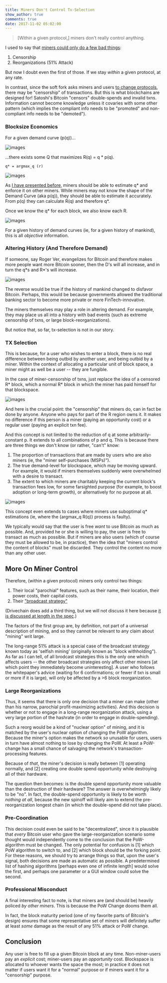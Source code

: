 ```yaml
---
title: Miners Don't Control Tx-Selection
show_author: true
comments: true
date: 2017-11-02 05:02:00
---
```


> [Within a given protocol,] miners don't really control anything.

I used to say that [miners could only do a few bad things](http://www.truthcoin.info/blog/mining-threat-equilibrium/):

1. Censorship
2. Reorganizations (51% Attack)

But now I doubt even the first of those. If we stay *within* a given protocol, at any rate.

In contrast, since the soft fork asks miners and users [to change protocols](http://www.truthcoin.info/blog/forks-and-splits), there may be "censorship" of transactions. But this is what blockchains are designed for! Satoshi's Bitcoin "censors" double-spends and invalid txns. Information cannot become knowledge unless it covaries with some other pattern (which implies the compliant info needs to be "promoted" and non-compliant info needs to be "demoted").

### Blocksize Economics

For a given demand curve (p(q))...


![images](/images/m-tx-1.png)

...there exists some Q that maximizes R(q) = q \* p(q).


    q* = argmax_q (r)


![images](/images/m-tx-2.png)

As [I have presented before](https://www.youtube.com/watch?v=YErLEuOi3xU&list=PLw8-6ARlyVciNjgS_NFhAu-qt7HPf_dtg&index=4), miners should be able to estimate q\* and enforce it on other miners. While miners may not know the shape of the Demand Curve (aka p(q)), they should be able to estimate it accurately. From p(q) they can calculate R(q) and therefore q\*.

Once we know the q\* for each block, we also know each R.

![images](/images/m-tx-3.png)

For a given history of demand curves (ie, for a given history of mankind), this is all *objective* information.

### Altering History (And Therefore Demand)

If someone, say Roger Ver, evangelizes for Bitcoin and therefore makes more people want more Bitcoin sooner, then the D's will all increase, and in turn the q\*s and R\*'s will increase.


![images](/images/m-tx-4.png)


The reverse would be true if the history of mankind changed to disfavor Bitcoin. Perhaps, this would be because governments allowed the traditional banking sector to become more private or more FinTech-innovative.

The miners themselves may play a role in altering demand. For example, they may place us all into a history with bad events (such as extreme censorship of txns, or large block-reorganizations).

But notice that, so far, tx-selection is not in our story.


### TX Selection

This is because, for a user who wishes to enter a block, there is no real difference between being outbid by another user, and being outbid by a miner. Within the context of allocating a particular unit of block space, a miner might as well be a user -- they are fungible.


In the case of miner-censorship of txns, just replace the idea of a censored R\* block, which a normal R\* block in which the miner has paid himself for that blockspace.


![images](/images/m-tx-5.png)

And here is the crucial point: the "censorship" that miners do, can in fact be done by anyone. Anyone who pays for part of the R region owns it. It makes no difference if this person is a miner (paying an opportunity cost) or a regular user (paying an explicit txn fee).

And this concept is not limited to the reduction of q at some arbitrarily-constant p. It extends to all combinations of p and q. This is because there are three things we don't know (or rather, "can't" know:

1. The proportion of transactions that are made by users who are also miners (ie, the "miner self-purchases (MSPs)").
2. The true demand-level for blockspace, which may be moving upward. For example, it would if miners themselves suddenly were overwhelmed with a desire to transact.
3. The extent to which miners are charitably keeping the current block's transaction fees low, for some farsighted purpose (for example, to boost adoption or long-term growth), or alternatively for no purpose at all.

![images](/images/m-tx-6.png)

This concept even extends to cases where miners use suboptimal q* estimations (ie, where the {argmax_q R(q)} process is faulty).

We typically would say that the user is free *want* to use Bitcoin as much as possible. And, provided he or she is willing to pay, the user is free to transact as much as possible. But if miners are also users (which of course they must be allowed to be, in practice), then the idea that "miners control the content of blocks" must be discarded. They control the content no more than any other user.


## More On Miner Control

Therefore, (within a given protocol) miners only control two things:

1. Their local "parochial" features, such as their name, their location, their power costs, their capital costs.
2. Their ["broadcast strategy"](http://www.truthcoin.info/blog/mining-threat-equilibrium/#3-2-logistics-ie-info-shipping)

(Drivechain does add a third thing, but we will not discuss it here because [it is discussed at length in the spec](http://www.truthcoin.info/blog/drivechain/#drivechains-security).)

The factors of the first group are, by definition, not part of a universal description of mining, and so they cannot be relevant to any claim about "mining" writ large.

The long-range 51% attack is a special case of the broadcast strategy known today as 'selfish mining' (originally known as "block withholding"). As far as I can tell, of all brodcast strategies this is the only one which affects users -- the other broadcast strategies only affect other miners [at which point they immediately become uninteresting]. A user who follows the whitepaper's advice (waiting for 6 confirmations; or fewer if txn is small or more if it is large), will only be affected by a >6 block reorganization.

### Large Reorganizations

Thus, it seems that there is only one decision that a miner can make (other than his narrow, parochial profit-maximizing activities). And this decision is whether or not to engage in a long-range reorganization attack, using a very large portion of the hashrate (in order to engage in double-spending).

Such a reorg would be a kind of "nuclear option" of mining, and it is matched by the user's nuclear option of changing the PoW algorithm. Because the miner's option makes the network *so* unusable for users, users in turn have almost nothing to lose by changing the PoW. At least a PoW-change has a small chance of salvaging the network's transaction-processing features.

Because of *that*, the miner's decision is really between [1] operating normally, and [2] creating one double spend opportunity while destroying all of their hardware.

The question then becomes: is the double spend opportunity more valuable than the destruction of their hardware? The answer is overwhelmingly likely to be "no". In fact, the double-spend opportunity is likely to be worth *nothing at all*, because the new spinoff will likely aim to extend the pre-reorganization longest chain (in which the double-spend did not take place).

### Pre-Coordination

This decision could even be said to be "decentralized", since it is plausible that *every* Bitcoin user who gave the large-reorganization scenario some thought would independently come to the conclusion that the PoW-algorithm must be changed. The only potential for confusion is [1] which PoW algorithm to switch to, and [2] which block should be the forking point. For these reasons, we should try to arrange things so that, upon the user's signal, both decisions are made as automatic as possible. A predetermined list of hashing algorithms [perhaps even one of infinite length] would solve the first, and perhaps one parameter or a GUI window could solve the second.

### Professional Misconduct

A final interesting fact to note, is that miners are (and should be) heavily policed *by other miners*. This is because the PoW Change dooms them all.

In fact, the block maturity period (one of my favorite parts of Bitcoin's design) ensures that some representative set of miners will definitely suffer at least *some* damage as the result of any 51% attack or PoW change.


## Conclusion

Any user is free to fill up a given Bitcoin block at any time. Non-miner-users pay an *explicit* cost; miner-users pay an *opportunity* cost. Blockspace is allocated to whoever wants the space the most; in practice it does not matter if users want it for a "normal" purpose or if miners want it for a "censorship" purpose.

<!--

## Bonus

Thus far, I have argued that Q\* is an unalterable consequence of demand. In theory, miners absolutely cannot alter it. But even in practice, miners are likely to use a revenue-maximizing algorithm, and so Q\* is likely to be precisely fixed, in practice.

But even if a different Q is used, it is hard to say that "tx-selection" is controlled by miners.

### Error -- overlarge Q banned by revenue fork?

Here it is too large.

\
 \
a \
   \
B c \
     \

A and B represent the same users. So the same "txns" have been "selected". Miners have just given these users a monetary "gift" in the form of a cheaper fee/kb rate. But nothing can prevent such gifts -- they can not be fundamental to tx-selection.

C represents new txns that made it into this block, but shouldn't have. The miner placed them in "charitably".

--

Here Q is too small:

B and a represent the same users. So the same "txns" have been "selected". These users must pay a higher txn rate. But it is less than their "reservation price", ie it was less than they were *willing* to pay. So their *benefit* from this transaction is lower than it otherwise would have been, but otherwise they cannot be said to have been harmed.

zzz confusing. Stick to the arbitrary sudden increase in demand.


===

Not only does it define the maximum amount of blockspace -- 

size of the block (even in a world of many unbounded-blocksize sidechains)

Since the 

"miners excluding txns" vs. "miners bidding on blockspace" (anyone could do it).


!!! Demand_curve_normal  ;; Demand_curve_with-arbitrary-demand

arbitrary demand can later may arbitrary gifts to the transactors.

MIners "own" the blockspace, but they could in principle sell it to themselves.

The "arbitrary group" could be anyone -- is not particular to miners

So, we have two explanations that each work equally well. One of them says that "everyone" controls tx selection, by influencing demand. The says that miners choose txn-selection but does not explain how.


-->